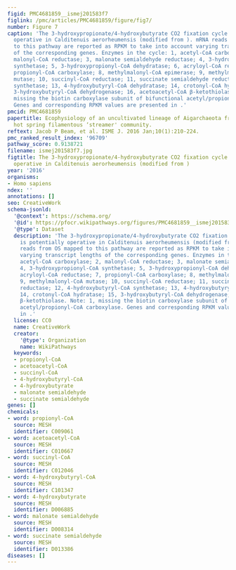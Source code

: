 ```yaml
---
figid: PMC4681859__ismej201583f7
figlink: /pmc/articles/PMC4681859/figure/fig7/
number: Figure 7
caption: 'The 3-hydroxypropionate/4-hydroxybutyrate CO2 fixation cycle that is potentially
  operative in Calditenuis aerorheumensis (modified from ). mRNA reads from OS mapped
  to this pathway are reported as RPKM to take into account varying transcript lengths
  of the corresponding genes. Enzymes in the cycle: 1, acetyl-CoA carboxylase; 2,
  malonyl-CoA reductase; 3, malonate semialdehyde reductase; 4, 3-hydroxypropionyl-CoA
  synthetase; 5, 3-hydroxypropionyl-CoA dehydratase; 6, acryloyl-CoA reductase; 7,
  propionyl-CoA carboxylase; 8, methylmalonyl-CoA epimerase; 9, methylmalonyl-CoA
  mutase; 10, succinyl-CoA reductase; 11, succinate semialdehyde reductase; 12, 4-hydroxybutyryl-CoA
  synthetase; 13, 4-hydroxybutyryl-CoA dehydratase; 14, crotonyl-CoA hydratase; 15,
  3-hydroxybutyryl-CoA dehydrogenase; 16, acetoacetyl-CoA β-ketothiolase. Note: 1,
  missing the biotin carboxylase subunit of bifunctional acetyl/propionyl-CoA carboxylase.
  Genes and corresponding RPKM values are presented in .'
pmcid: PMC4681859
papertitle: Ecophysiology of an uncultivated lineage of Aigarchaeota from an oxic,
  hot spring filamentous ‘streamer' community.
reftext: Jacob P Beam, et al. ISME J. 2016 Jan;10(1):210-224.
pmc_ranked_result_index: '96709'
pathway_score: 0.9138721
filename: ismej201583f7.jpg
figtitle: The 3-hydroxypropionate/4-hydroxybutyrate CO2 fixation cycle that is potentially
  operative in Calditenuis aerorheumensis (modified from )
year: '2016'
organisms:
- Homo sapiens
ndex: ''
annotations: []
seo: CreativeWork
schema-jsonld:
  '@context': https://schema.org/
  '@id': https://pfocr.wikipathways.org/figures/PMC4681859__ismej201583f7.html
  '@type': Dataset
  description: 'The 3-hydroxypropionate/4-hydroxybutyrate CO2 fixation cycle that
    is potentially operative in Calditenuis aerorheumensis (modified from ). mRNA
    reads from OS mapped to this pathway are reported as RPKM to take into account
    varying transcript lengths of the corresponding genes. Enzymes in the cycle: 1,
    acetyl-CoA carboxylase; 2, malonyl-CoA reductase; 3, malonate semialdehyde reductase;
    4, 3-hydroxypropionyl-CoA synthetase; 5, 3-hydroxypropionyl-CoA dehydratase; 6,
    acryloyl-CoA reductase; 7, propionyl-CoA carboxylase; 8, methylmalonyl-CoA epimerase;
    9, methylmalonyl-CoA mutase; 10, succinyl-CoA reductase; 11, succinate semialdehyde
    reductase; 12, 4-hydroxybutyryl-CoA synthetase; 13, 4-hydroxybutyryl-CoA dehydratase;
    14, crotonyl-CoA hydratase; 15, 3-hydroxybutyryl-CoA dehydrogenase; 16, acetoacetyl-CoA
    β-ketothiolase. Note: 1, missing the biotin carboxylase subunit of bifunctional
    acetyl/propionyl-CoA carboxylase. Genes and corresponding RPKM values are presented
    in .'
  license: CC0
  name: CreativeWork
  creator:
    '@type': Organization
    name: WikiPathways
  keywords:
  - propionyl-CoA
  - acetoacetyl-CoA
  - succinyl-CoA
  - 4-hydroxybutyryl-CoA
  - 4-hydroxybutyrate
  - malonate semialdehyde
  - succinate semialdehyde
genes: []
chemicals:
- word: propionyl-CoA
  source: MESH
  identifier: C009061
- word: acetoacetyl-CoA
  source: MESH
  identifier: C010667
- word: succinyl-CoA
  source: MESH
  identifier: C012046
- word: 4-hydroxybutyryl-CoA
  source: MESH
  identifier: C101347
- word: 4-hydroxybutyrate
  source: MESH
  identifier: D006885
- word: malonate semialdehyde
  source: MESH
  identifier: D008314
- word: succinate semialdehyde
  source: MESH
  identifier: D013386
diseases: []
---
```

